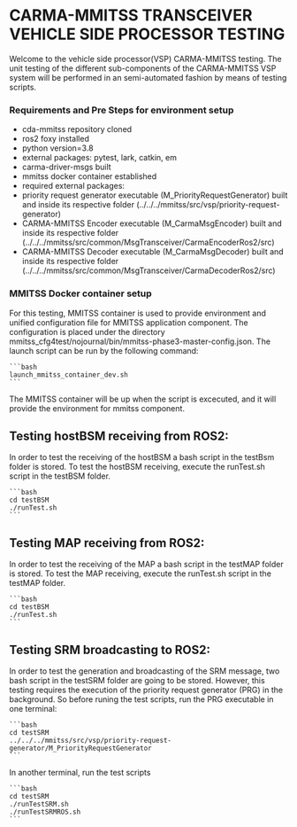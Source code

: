 # CARMA-MMITSS TRANSCEIVER VEHICLE SIDE PROCESSOR TESTING

Welcome to the vehicle side processor(VSP) CARMA-MMITSS testing. The unit testing of the different sub-components of the CARMA-MMITSS VSP system will be performed in an semi-automated fashion by means of testing scripts. 

### Requirements and Pre Steps for environment setup
* cda-mmitss repository cloned
* ros2 foxy installed 
* python version=3.8
* external packages: pytest, lark,  catkin, em
* carma-driver-msgs built
* mmitss docker container established 
* required external packages: 
* priority request generator executable (M_PriorityRequestGenerator) built and inside its respective folder (../../../mmitss/src/vsp/priority-request-generator)
* CARMA-MMITSS Encoder executable (M_CarmaMsgEncoder) built and inside its respective folder (../../../mmitss/src/common/MsgTransceiver/CarmaEncoderRos2/src)
* CARMA-MMITSS Decoder executable (M_CarmaMsgDecoder) built and inside its respective folder (../../../mmitss/src/common/MsgTransceiver/CarmaDecoderRos2/src)

### MMITSS Docker container setup
For this testing, MMITSS container is used to provide environment and unified configuration file for MMITSS application component. The configuration is placed under the directory mmitss_cfg4test/nojournal/bin/mmitss-phase3-master-config.json. The launch script can be run by the following command:

    ```bash
    launch_mmitss_container_dev.sh
    ```
The MMITSS container will be up when the script is excecuted, and it will provide the environment for mmitss component. 

## Testing hostBSM receiving from ROS2:
In order to test the receiving of the hostBSM a bash script in the testBsm folder is stored. To test the hostBSM receiving, execute the runTest.sh script in the testBSM folder.

    ```bash
    cd testBSM
    ./runTest.sh
    ```

## Testing MAP receiving from ROS2:
In order to test the receiving of the MAP a bash script in the testMAP folder is stored. To test the MAP receiving, execute the runTest.sh script in the testMAP folder.

    ```bash
    cd testBSM
    ./runTest.sh
    ```

## Testing SRM broadcasting to ROS2:
In order to test the generation and broadcasting of the SRM message, two bash script in the testSRM folder are going to be stored. However, this testing requires the execution of the priority request generator (PRG) in the background. So before runing the test scripts, run the PRG executable in one terminal:

    ```bash
    cd testSRM
    ../../../mmitss/src/vsp/priority-request-generator/M_PriorityRequestGenerator
    ```

In another terminal, run the test scripts
    
    ```bash
    cd testSRM
    ./runTestSRM.sh
    ./runTestSRMROS.sh
    ```
    
